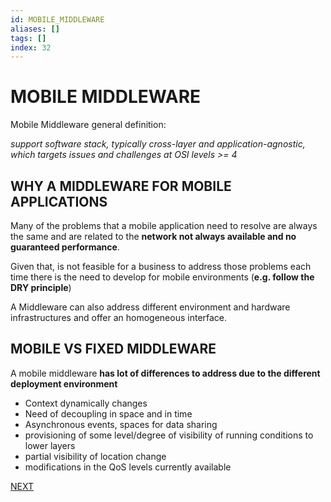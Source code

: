 ```yaml
---
id: MOBILE_MIDDLEWARE
aliases: []
tags: []
index: 32
---
```


# MOBILE MIDDLEWARE

Mobile Middleware general definition:

*support software stack, typically cross-layer and application-agnostic, which targets issues and challenges at OSI levels >= 4*

## WHY A MIDDLEWARE FOR MOBILE APPLICATIONS

Many of the problems that a mobile application need to resolve are always the same and are related to the **network not always available and no guaranteed performance**.

Given that, is not feasible for a business to address those problems each time there is the need to develop for mobile environments (**e.g. follow the DRY principle**)

A Middleware can also address different environment and hardware infrastructures and offer an homogeneous interface.

## MOBILE VS FIXED MIDDLEWARE

A mobile middleware **has lot of differences to address due to the different deployment environment**

- Context dynamically changes
- Need of decoupling in space and in time
- Asynchronous events, spaces for data sharing
- provisioning of some level/degree of visibility of running conditions to lower layers
- partial visibility of location change
- modifications in the QoS levels currently available

 [NEXT](MOBILE_MIDDLEWARE_PRINCIPLES.md)
